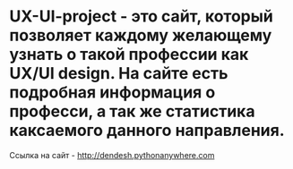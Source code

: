 ﻿# UX-UI-project - это сайт, который позволяет каждому желающему узнать о такой профессии как UX/UI design. На сайте есть подробная информация о професси, а так же статистика каксаемого данного направления.
Ссылка на сайт - http://dendesh.pythonanywhere.com
